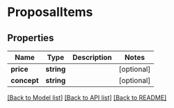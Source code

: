 # ProposalItems

## Properties
Name | Type | Description | Notes
------------ | ------------- | ------------- | -------------
**price** | **string** |  | [optional] 
**concept** | **string** |  | [optional] 

[[Back to Model list]](../README.md#documentation-for-models) [[Back to API list]](../README.md#documentation-for-api-endpoints) [[Back to README]](../README.md)


